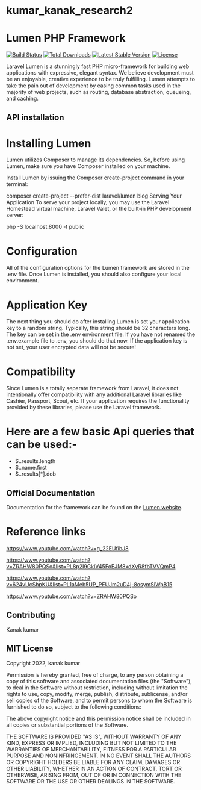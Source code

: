 # kumar_kanak_research2

# Lumen PHP Framework

[![Build Status](https://travis-ci.org/laravel/lumen-framework.svg)](https://travis-ci.org/laravel/lumen-framework)
[![Total Downloads](https://img.shields.io/packagist/dt/laravel/framework)](https://packagist.org/packages/laravel/lumen-framework)
[![Latest Stable Version](https://img.shields.io/packagist/v/laravel/framework)](https://packagist.org/packages/laravel/lumen-framework)
[![License](https://img.shields.io/packagist/l/laravel/framework)](https://packagist.org/packages/laravel/lumen-framework)

Laravel Lumen is a stunningly fast PHP micro-framework for building web applications with expressive, elegant syntax. We believe development must be an enjoyable, creative experience to be truly fulfilling. Lumen attempts to take the pain out of development by easing common tasks used in the majority of web projects, such as routing, database abstraction, queueing, and caching.

## API installation 
# Installing Lumen
Lumen utilizes Composer to manage its dependencies. So, before using Lumen, make sure you have Composer installed on your machine.

Install Lumen by issuing the Composer create-project command in your terminal:

composer create-project --prefer-dist laravel/lumen blog
Serving Your Application
To serve your project locally, you may use the Laravel Homestead virtual machine, Laravel Valet, or the built-in PHP development server:

php -S localhost:8000 -t public

# Configuration
All of the configuration options for the Lumen framework are stored in the .env file. Once Lumen is installed, you should also configure your local environment.

# Application Key
The next thing you should do after installing Lumen is set your application key to a random string. Typically, this string should be 32 characters long. The key can be set in the .env environment file. If you have not renamed the .env.example file to .env, you should do that now. If the application key is not set, your user encrypted data will not be secure!


# Compatibility
Since Lumen is a totally separate framework from Laravel, it does not intentionally offer compatibility with any additional Laravel libraries like Cashier, Passport, Scout, etc. If your application requires the functionality provided by these libraries, please use the Laravel framework.

# Here are a few basic Api queries that can be used:-
- $..results.length
- $..name.first
- $..results[*].dob

## Official Documentation

Documentation for the framework can be found on the [Lumen website](https://lumen.laravel.com/docs).

# Reference links

https://www.youtube.com/watch?v=g_22EUfibJ8

https://www.youtube.com/watch?v=ZRAHW80PQSo&list=PL8p2I9GklV45FoEJM8xdXyR8fbTVVQmP4

https://www.youtube.com/watch?v=624vUcShpKU&list=PL1aMeb5UP_PFUJm2uD4j-8osymSiWpB15

https://www.youtube.com/watch?v=ZRAHW80PQSo

## Contributing
Kanak kumar

## MIT License

Copyright 2022, kanak kumar

Permission is hereby granted, free of charge, to any person obtaining a copy of this software and associated documentation files (the "Software"), to deal in the Software without restriction, including without limitation the rights to use, copy, modify, merge, publish, distribute, sublicense, and/or sell copies of the Software, and to permit persons to whom the Software is furnished to do so, subject to the following conditions:

The above copyright notice and this permission notice shall be included in all copies or substantial portions of the Software.

THE SOFTWARE IS PROVIDED "AS IS", WITHOUT WARRANTY OF ANY KIND, EXPRESS OR IMPLIED, INCLUDING BUT NOT LIMITED TO THE WARRANTIES OF MERCHANTABILITY, FITNESS FOR A PARTICULAR PURPOSE AND NONINFRINGEMENT. IN NO EVENT SHALL THE AUTHORS OR COPYRIGHT HOLDERS BE LIABLE FOR ANY CLAIM, DAMAGES OR OTHER LIABILITY, WHETHER IN AN ACTION OF CONTRACT, TORT OR OTHERWISE, ARISING FROM, OUT OF OR IN CONNECTION WITH THE SOFTWARE OR THE USE OR OTHER DEALINGS IN THE SOFTWARE.
